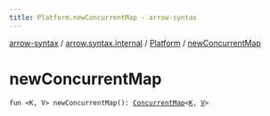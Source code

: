 ```yaml
---
title: Platform.newConcurrentMap - arrow-syntax
---
```


[arrow-syntax](../../index.html) / [arrow.syntax.internal](../index.html) / [Platform](index.html) / [newConcurrentMap](./new-concurrent-map.html)

# newConcurrentMap

`fun <K, V> newConcurrentMap(): `[`ConcurrentMap`](-concurrent-map/index.html)`<`[`K`](new-concurrent-map.html#K)`, `[`V`](new-concurrent-map.html#V)`>`